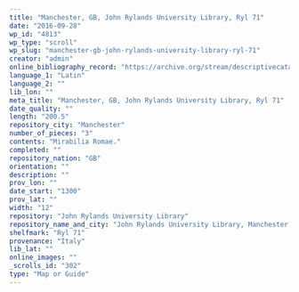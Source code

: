 ```yaml
---
title: "Manchester, GB, John Rylands University Library, Ryl 71"
date: "2016-09-28"
wp_id: "4813"
wp_type: "scroll"
wp_slug: "manchester-gb-john-rylands-university-library-ryl-71"
creator: "admin"
online_bibliography_record: "https://archive.org/stream/descriptivecatal01johnuoft#page/137/mode/1up"
language_1: "Latin"
language_2: ""
lib_lon: ""
meta_title: "Manchester, GB, John Rylands University Library, Ryl 71"
date_quality: ""
length: "200.5"
repository_city: "Manchester"
number_of_pieces: "3"
contents: "Mirabilia Romae."
completed: ""
repository_nation: "GB"
orientation: ""
description: ""
prov_lon: ""
date_start: "1300"
prov_lat: ""
width: "12"
repository: "John Rylands University Library"
repository_name_and_city: "John Rylands University Library, Manchester GB"
shelfmark: "Ryl 71"
provenance: "Italy"
lib_lat: ""
online_images: ""
_scrolls_id: "302"
type: "Map or Guide"
---
```



